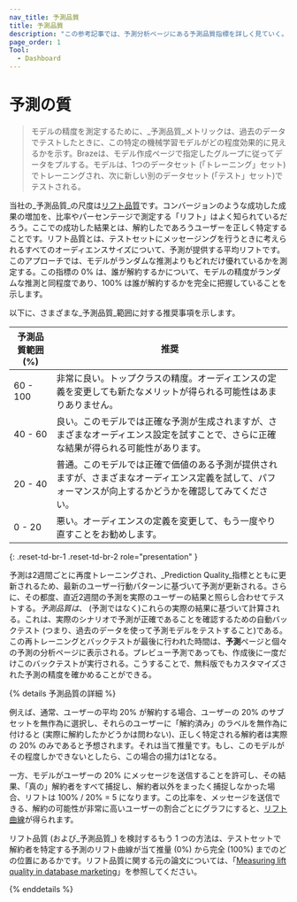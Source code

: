 ```yaml
---
nav_title: 予測品質
title: 予測品質
description: "この参考記事では、予測分析ページにある予測品質指標を詳しく見ていく。"
page_order: 1
Tool:
  - Dashboard
---
```


# 予測の質

> モデルの精度を測定するために、_予測品質_メトリックは、過去のデータでテストしたときに、この特定の機械学習モデルがどの程度効果的に見えるかを示す。Brazeは、モデル作成ページで指定したグループに従ってデータをプルする。モデルは、1つのデータセット (「トレーニング」セット)でトレーニングされ、次に新しい別のデータセット (「テスト」セット)でテストされる。 

当社の_予測品質_の尺度は[リフト品質](https://dl.acm.org/doi/10.1145/380995.381018)です。コンバージョンのような成功した成果の増加を、比率やパーセンテージで測定する「リフト」はよく知られているだろう。ここでの成功した結果とは、解約したであろうユーザーを正しく特定することです。リフト品質とは、テストセットにメッセージングを行うときに考えられるすべてのオーディエンスサイズについて、予測が提供する平均リフトです。このアプローチでは、モデルがランダムな推測よりもどれだけ優れているかを測定する。この指標の 0% は、誰が解約するかについて、モデルの精度がランダムな推測と同程度であり、100% は誰が解約するかを完全に把握していることを示します。

以下に、さまざまな_予測品質_範囲に対する推奨事項を示します。

| 予測品質範囲(%) | 推奨 |
| ---------------------- | -------------- |
| 60 - 100 | 非常に良い。トップクラスの精度。オーディエンスの定義を変更しても新たなメリットが得られる可能性はあまりありません。 |
| 40 - 60 | 良い。このモデルでは正確な予測が生成されますが、さまざまなオーディエンス設定を試すことで、さらに正確な結果が得られる可能性があります。 |
| 20 - 40| 普通。このモデルでは正確で価値のある予測が提供されますが、さまざまなオーディエンス定義を試して、パフォーマンスが向上するかどうかを確認してみてください。 |
| 0 - 20 | 悪い。オーディエンスの定義を変更して、もう一度やり直すことをお勧めします。 |
{: .reset-td-br-1 .reset-td-br-2 role="presentation" }

予測は2週間ごとに再度トレーニングされ、_Prediction Quality_指標とともに更新されるため、最新のユーザー行動パターンに基づいて予測が更新される。さらに、その都度、直近2週間の予測を実際のユーザーの結果と照らし合わせてテストする。_予測品質は_、 (予測ではなく)これらの実際の結果に基づいて計算される。これは、実際のシナリオで予測が正確であることを確認するための自動バックテスト (つまり、過去のデータを使って予測モデルをテストすること)である。この再トレーニングとバックテストが最後に行われた時間は、**予測**ページと個々の予測の分析ページに表示される。プレビュー予測であっても、作成後に一度だけこのバックテストが実行される。こうすることで、無料版でもカスタマイズされた予測の精度を確かめることができる。

{% details 予測品質の詳細 %}

例えば、通常、ユーザーの平均 20% が解約する場合、ユーザーの 20% のサブセットを無作為に選択し、それらのユーザーに「解約済み」のラベルを無作為に付けると (実際に解約したかどうかは問わない)、正しく特定される解約者は実際の 20% のみであると予想されます。それは当て推量です。もし、このモデルがその程度しかできないとしたら、この場合の揚力は1となる。

一方、モデルがユーザーの 20% にメッセージを送信することを許可し、その結果、「真の」解約者をすべて捕捉し、解約者以外をまったく捕捉しなかった場合、リフトは 100% / 20% = 5 になります。この比率を、メッセージを送信できる、解約の可能性が非常に高いユーザーの割合ごとにグラフにすると、[リフト曲線](https://towardsdatascience.com/the-lift-curve-unveiled-998851147871)が得られます。 

リフト品質 (および_予測品質_) を検討するもう 1 つの方法は、テストセットで解約者を特定する予測のリフト曲線が当て推量 (0%) から完全 (100%) までのどの位置にあるかです。リフト品質に関する元の論文については、「[Measuring lift quality in database marketing](https://dl.acm.org/doi/10.1145/380995.381018)」を参照してください。

{% enddetails %}
